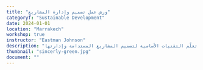 ```yaml
---
title: "ورش عمل تصميم وإدارة المشاريع"
categoryf: "Sustainable Development"
date: 2024-01-01
location: "Marrakech"
workshop: true
instructor: "Eastman Johnson"
description: "تعلّم التقنيات الأساسية لتصميم المشاريع المستدامة وإدارتها."
thumbnail: "sincerly-green.jpg"
document: ""
---
```


